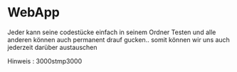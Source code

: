 # WebApp

Jeder kann seine codestücke einfach in seinem Ordner Testen und alle anderen können auch permanent drauf gucken.. somit können wir uns auch jederzeit darüber austauschen



Hinweis : 3000stmp3000 